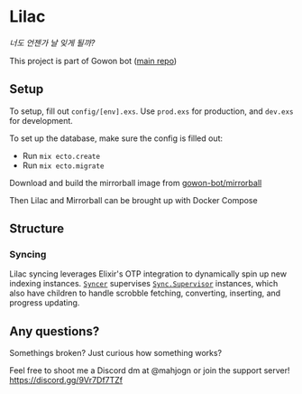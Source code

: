 # Lilac

_너도 언젠가 날 잊게 될까?_

This project is part of Gowon bot ([main repo](https://github.com/gowon-bot/gowon))

## Setup

To setup, fill out `config/[env].exs`. Use `prod.exs` for production, and `dev.exs` for development.

To set up the database, make sure the config is filled out:

- Run `mix ecto.create`
- Run `mix ecto.migrate`

Download and build the mirrorball image from [gowon-bot/mirrorball](https://github.com/gowon-bot/mirrorball)

Then Lilac and Mirrorball can be brought up with Docker Compose

## Structure

### Syncing

Lilac syncing leverages Elixir's OTP integration to dynamically spin up new indexing instances. [`Syncer`](lib/lilac/servers/sync/syncer.ex) supervises [`Sync.Supervisor`](lib/lilac/servers/sync/supervisor.ex) instances, which also have children to handle scrobble fetching, converting, inserting, and progress updating.

## Any questions?

Somethings broken? Just curious how something works?

Feel free to shoot me a Discord dm at @mahjogn or join the support server! https://discord.gg/9Vr7Df7TZf
